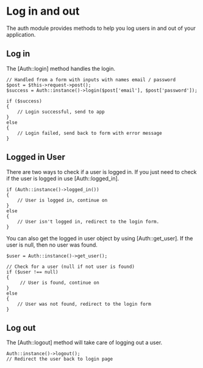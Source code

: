 # Log in and out

The auth module provides methods to help you log users in and out of your application.

## Log in

The [Auth::login] method handles the login.

~~~
// Handled from a form with inputs with names email / password
$post = $this->request->post();
$success = Auth::instance()->login($post['email'], $post['password']);

if ($success)
{
    // Login successful, send to app
}
else
{
    // Login failed, send back to form with error message
}
~~~

## Logged in User

There are two ways to check if a user is logged in. If you just need to check if the user is logged in use [Auth::logged_in].

~~~
if (Auth::instance()->logged_in())
{
    // User is logged in, continue on
}
else
{
    // User isn't logged in, redirect to the login form.
}
~~~

You can also get the logged in user object by using [Auth::get_user]. If the user is null, then no user was found.

~~~
$user = Auth::instance()->get_user();

// Check for a user (null if not user is found)
if ($user !== null)
{
     // User is found, continue on
}
else
{
    // User was not found, redirect to the login form
}
~~~

## Log out

The [Auth::logout] method will take care of logging out a user.

~~~
Auth::instance()->logout();
// Redirect the user back to login page
~~~
